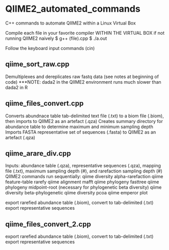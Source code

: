 # QIIME2_automated_commands
C++ commands to automate QIIME2 within a Linux Virtual Box

Compile each file in your favorite compiler WITHIN THE VIRTUAL BOX if not running QIIME2 naively 
  $ g++ (file).cpp
  $ ./a.out
  
Follow the keyboard input commands (cin)

## qiime_sort_raw.cpp

Demultiplexes and dereplicates raw fastq data (see notes at beginning of code)
***NOTE: dada2 in the QIIME2 environment runs much slower than dada2 in R

## qiime_files_convert.cpp

Converts abundnace table tab-delimited text file (.txt) to a biom file (.biom), then imports to QIIME2 as an artefact (.qza)
Creates summary directory for abundance table to determine maximum and minimum sampling depth
Imports FASTA representative set of sequences (.fasta) to QIIME2 as an artefact (.qza)

## qiime_arare_div.cpp

Inputs: abundance table (.qza), representative sequences (.qza), mapping file (.txt), maximum sampling depth (#), and rarefaction sampling depth (#)
QIIME2 commands run sequentially: 
  qiime diversity alpha-rarefaction
  qiime feature-table rarefy
  qiime alignment mafft
  qiime phylogeny fasttree
  qiime phylogeny midpoint-root (necessary for phylogenetic beta diversity)
  qiime diversity beta-phylogenetic
  qiime diversity pcoa
  qiime emperor plot
  
  export rarefied abundance table (.biom), convert to tab-delimited (.txt)
  export representative sequences 

## qiime_files_convert_2.cpp

  export rarefied abundance table (.biom), convert to tab-delimited (.txt)
  export representative sequences 

